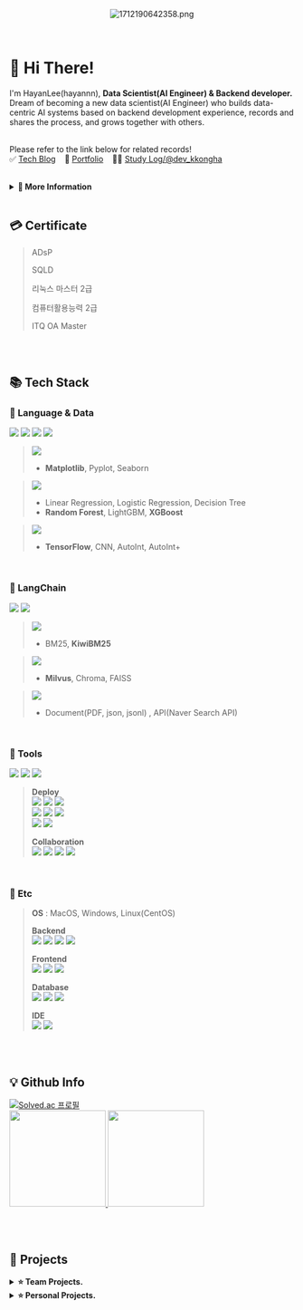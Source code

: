 <div align="center">

![1712190642358.png](https://github.com/hayannn/hayannn/assets/102213509/352baccb-9098-4a0e-90e3-2ebcd59fe2cd)

</div>
<br>

<h1> 🥳 Hi There! </h1>

I'm HayanLee(hayannn), **Data Scientist(AI Engineer) & Backend developer.** <br>
Dream of becoming a new data scientist(AI Engineer) who builds data-centric AI systems based on backend development experience, records and shares the process, and grows together with others.<br><br>

Please refer to the link below for related records! <br>
✅ [Tech Blog](https://velog.io/@dlgkdis801) &nbsp;&nbsp; 🧩 [Portfolio](https://hayanlee.notion.site/AI-187022a887d980c29a36ebfdaec65b38?pvs=4) &nbsp;&nbsp; 👩‍💻 [Study Log/@dev_kkongha](https://www.instagram.com/dev_kkongha?igsh=MWxzZnI5M24xOWMzdw==)

<br>

<details>
<summary><strong>💭 More Information</strong></summary>

### 🏆 Award.
> 2022.07  &nbsp; 제3회 오아시스해커톤 **최우수상**
> - Frontend | 전남대학교 소프트웨어중심대학사업단
>
> <br>
>
> 2021.11  &nbsp; 전주대학교 소프트웨어 부트캠프 **장려상**
> - Full Stack | 전주대학교

<br>

### ✨ Career.
> 2025.10 - 2025.03   &nbsp; **AIFFEL 데이터사이언티스트 전문 과정 3기**
> - Data Scientist | (주)모두의 연구소
>
> <br>
>
> 2024.02 - 2024.02   &nbsp; **자기계발 챌린지 빡공단 43기**
> - Full Stack | (주)베어유
>
> <br>
>
> 2023.11 - 2023.12   &nbsp; **휴맥스 드림버스 컴퍼니 인턴십**
> - SW개발팀 16조 Backend | 고용노동부 미래내일 일경험 지원사업, 참여기업: (주)휴맥스모빌리티
>
> <br>
>
> 2023.10 - 2023.11 &nbsp; **우아한테크코스 6기 프리코스**
> - Backend | - (주)우아한형제들
>
> <br>
>  
> 2022.11 - 2023.02 &nbsp; **Smilegate 윈터데브캠프 2기**
> -  Backend | (주)스마일게이트 홀딩스
>
> <br>
> 
> 2021.01 - 2021.07 &nbsp; **Coding World News 에디터 2기**
> - 기자 | (주)코인리더스

<br>

### 🎓 Education
> 2020.03 ~ 2024.02 전주대학교 컴퓨터공학과 **과수석** 졸업

</details>
<br>

<h2> 💳  Certificate </h2>

> ADsP
> 
> SQLD
> 
> 리눅스 마스터 2급
> 
> 컴퓨터활용능력 2급
> 
> ITQ OA Master
</details>
<br>
<br>
  
<h2> 📚 Tech Stack </h2>

### 📂 Language & Data
<img src="https://img.shields.io/badge/python-3776AB?style=for-the-badge&logo=Python&logoColor=white"> <img src="https://img.shields.io/badge/pandas-150458?style=for-the-badge&logo=pandas&logoColor=white"> <img src="https://img.shields.io/badge/numpy-013243?style=for-the-badge&logo=NumPy&logoColor=white"> <img src="https://img.shields.io/badge/bigquery-669DF6?style=for-the-badge&logo=googlebigquery&logoColor=white">

> <img src="https://img.shields.io/badge/Visualization-white?style=for-the-badge&logo=Visualization&logoColor=black"> <br>
> - **Matplotlib**, Pyplot, Seaborn

> <img src="https://img.shields.io/badge/Machine Learning-white?style=for-the-badge&logo=MachineLearning&logoColor=white"> <br>
> - Linear Regression, Logistic Regression, Decision Tree
> - **Random Forest**, LightGBM, **XGBoost**

> <img src="https://img.shields.io/badge/Deep Learning-white?style=for-the-badge&logo=DeepLearning&logoColor=white"> <br>
> - **TensorFlow**, CNN, AutoInt, AutoInt+

<br>

### 📂 LangChain
<img src="https://img.shields.io/badge/OpenAI-412991?style=for-the-badge&logo=OpenAI&logoColor=white"> <img src="https://img.shields.io/badge/Upstage-9A2EFE?style=for-the-badge&logo=Upstage&logoColor=white">

> <img src="https://img.shields.io/badge/VectorDB-white?style=for-the-badge&logo=VectorDB&logoColor=white"> <br>
> - BM25, **KiwiBM25**

> <img src="https://img.shields.io/badge/Retriever-white?style=for-the-badge&logo=Retriever&logoColor=white"> <br>
> - **Milvus**, Chroma, FAISS

> <img src="https://img.shields.io/badge/DataType-white?style=for-the-badge&logo=DataType&logoColor=white"> <br>
> - Document(PDF, json, jsonl) , API(Naver Search API)

<br>

### 📂 Tools
<img src="https://img.shields.io/badge/Jupyter-F37626?style=for-the-badge&logo=Jupyter&logoColor=white"> <img src="https://img.shields.io/badge/google colab-F9AB00?style=for-the-badge&logo=googlecolab&logoColor=white"> <img src="https://img.shields.io/badge/VSCode-007ACC?style=for-the-badge&logo=VisualStudioCode&logoColor=white">

> **Deploy** <br>
> <img src="https://img.shields.io/badge/git-F05032?style=for-the-badge&logo=git&logoColor=white"> <img src="https://img.shields.io/badge/github-181717?style=for-the-badge&logo=github&logoColor=white">
<img src="https://img.shields.io/badge/githubactions-2088FF?style=for-the-badge&logo=githubactions&logoColor=white"> <br>
<img src="https://img.shields.io/badge/docker-2496ED?style=for-the-badge&logo=docker&logoColor=white"> <img src="https://img.shields.io/badge/awsec2-FF9900?style=for-the-badge&logo=amazonec2&logoColor=white"> <img src="https://img.shields.io/badge/googlecloud-4285F4?style=for-the-badge&logo=googlecloud&logoColor=white"> <br>
<img src="https://img.shields.io/badge/streamlit-FF4B4B?style=for-the-badge&logo=streamlit&logoColor=white"> <img src="https://img.shields.io/badge/streamlitcloud-FF4B4B?style=for-the-badge&logo=streamlitcloud&logoColor=white">
>
> **Collaboration** <br>
> <img src="https://img.shields.io/badge/Slack-4A154B?style=for-the-badge&logo=Slack&logoColor=white"> <img src="https://img.shields.io/badge/Notion-000000?style=for-the-badge&logo=Notion&logoColor=white"> <img src="https://img.shields.io/badge/Jira-0052CC?style=for-the-badge&logo=Jira&logoColor=white"> <img src="https://img.shields.io/badge/Figma-F24E1E?style=for-the-badge&logo=Figma&logoColor=white">


<br>

### 📂 Etc
> **OS** : MacOS, Windows, Linux(CentOS)
> 
> **Backend** <br>
> <img src="https://img.shields.io/badge/java-007396?style=for-the-badge&logo=OpenJDK&logoColor=white"> <img src="https://img.shields.io/badge/PHP-777BB4?style=for-the-badge&logo=php&logoColor=white"/> <img src="https://img.shields.io/badge/Spring-6DB33F?style=for-the-badge&logo=Spring&logoColor=white"> <img src="https://img.shields.io/badge/SpringBoot-6DB33F?style=for-the-badge&logo=SpringBoot&logoColor=white">
>
> **Frontend** <br>
> <img src="https://img.shields.io/badge/JavaScript-F7DF1E?style=for-the-badge&logo=JavaScript&logoColor=white"> <img src="https://img.shields.io/badge/HTML5-E34F26?style=for-the-badge&logo=HTML5&logoColor=white"> <img src="https://img.shields.io/badge/CSS3-1572B6?style=for-the-badge&logo=CSS3&logoColor=white">
>
> **Database** <br>
<img src="https://img.shields.io/badge/MySQL-4479A1?style=for-the-badge&logo=MySQL&logoColor=white"> <img src="https://img.shields.io/badge/MariaDB-003545?style=for-the-badge&logo=mariaDB&logoColor=white"/> <img src="https://img.shields.io/badge/Redis-red?style=for-the-badge&logo=Redis&logoColor=white"/>
>
> **IDE** <br>
<img src="https://img.shields.io/badge/intellijidea-000000?style=for-the-badge&logo=intellijidea-white&logoColor=white"> <img src="https://img.shields.io/badge/androidstudio-3DDC84?style=for-the-badge&logo=androidstudio-white&logoColor=white"> 




<br>
<br>

<h2>💡 Github Info </h2>

[![Solved.ac 프로필](http://mazassumnida.wtf/api/v2/generate_badge?boj=dlkgdis801)](https://solved.ac/dlkgdis801) <br>
<a href="https://github.com/hayannn/github-readme-stats">
    <img src="https://github-readme-stats.vercel.app/api/top-langs/?username=hayannn&layout=compact&show_icons=true&count_private=true&exclude_repo=Face-Transfer-Application" style="height: 170px;">
</a>
<a href="https://github.com/hayannn/github-readme-stats">
    <img src="https://github-readme-stats.vercel.app/api?username=hayannn&show_icons=true&theme=default&count_private=true&hide=stars" style="height: 170px;">
</a>



<br>
<br>

<h2>📍 Projects </h2>

<details>
<summary><strong>⭐️ Team Projects.</strong></summary>

### Data

[![Readme Card](https://github-readme-stats.vercel.app/api/pin/?username=DS3th-AIFFEELTHON&repo=Bogosa&show_owner=true)](https://github.com/DS3th-AIFFEELTHON/Bogosa)
[![Readme Card](https://github-readme-stats.vercel.app/api/pin/?username=hayannn&repo=FinPin_LangchainTon&show_owner=true)](https://github.com/hayannn/FinPin_LangchainTon)
[![Readme Card](https://github-readme-stats.vercel.app/api/pin/?username=hayannn&repo=MeMI_ALFFEL_DATATHON&show_owner=true)](https://github.com/hayannn/MeMI_ALFFEL_DATATHON)

<br>

### Backend

[![Readme Card](https://github-readme-stats.vercel.app/api/pin/?username=humax-sw-team16&repo=Parking_Server&show_owner=true)](https://github.com/humax-sw-team16/Parking_Server)
[![Readme Card](https://github-readme-stats.vercel.app/api/pin/?username=sgdevcamp2022&repo=allin&show_owner=true)](https://github.com/sgdevcamp2022/allin)
[![Readme Card](https://github-readme-stats.vercel.app/api/pin/?username=hayannn&repo=JJ_Club_backend&show_owner=true)](https://github.com/hayannn/JJ_Club_backend)
[![Readme Card](https://github-readme-stats.vercel.app/api/pin/?username=hayannn&repo=JJ_Club_backend_chat&show_owner=true)](https://github.com/hayannn/JJ_Club_backend_chat)
[![Readme Card](https://github-readme-stats.vercel.app/api/pin/?username=2022-oasis-hackathon&repo=How-about-Yeosu-&show_owner=true)](https://github.com/2022-oasis-hackathon/How-about-Yeosu-)

</details>

<details>

<br>
<br>

<summary><strong>⭐️ Personal Projects.</strong></summary>

### Data
1. [[Kaggle] Credit Card Fraud Detection](https://www.kaggle.com/competitions/aiffel-ds-3-credit-card-fraud-detection)

2. AIFFEL_MAIN_QUEST <br>
[![Readme Card](https://github-readme-stats.vercel.app/api/pin/?username=hayannn&repo=AIFFEL_MAIN_QUEST&show_owner=true)](https://github.com/hayannn/AIFFEL_MAIN_QUEST/tree/main/Appendix/NewsCategoryMultipleClassification)
- [뉴스 카테코리 다중 분류](https://github.com/hayannn/AIFFEL_MAIN_QUEST/tree/main/Appendix/NewsCategoryMultipleClassification)
- [가위바위보 분류기 프로젝트](https://github.com/hayannn/AIFFEL_MAIN_QUEST/tree/main/Appendix/NewsCategoryMultipleClassification)
- [DL Model Project](https://github.com/hayannn/AIFFEL_MAIN_QUEST/tree/main/MiniProject6)

3. 기초 데이터 분석 프로젝트 <br>
[![Readme Card](https://github-readme-stats.vercel.app/api/pin/?username=hayannn&repo=Min_MedicalBlind_Spots_Bigdata&show_owner=true)](https://github.com/hayannn/Min_MedicalBlind_Spots_Bigdata)

<br>

### Backend
[![Readme Card](https://github-readme-stats.vercel.app/api/pin/?username=hayannn&repo=java-baseball-6&show_owner=true)](https://github.com/hayannn/java-baseball-6)
[![Readme Card](https://github-readme-stats.vercel.app/api/pin/?username=hayannn&repo=java-racingcar-6&show_owner=true)](https://github.com/hayannn/java-racingcar-6)
[![Readme Card](https://github-readme-stats.vercel.app/api/pin/?username=hayannn&repo=java-lotto-6&show_owner=true)](https://github.com/hayannn/java-lotto-6)
[![Readme Card](https://github-readme-stats.vercel.app/api/pin/?username=hayannn&repo=java-christmas-6-hayannn&show_owner=true)](https://github.com/hayannn/java-christmas-6-hayannn)

</details>
